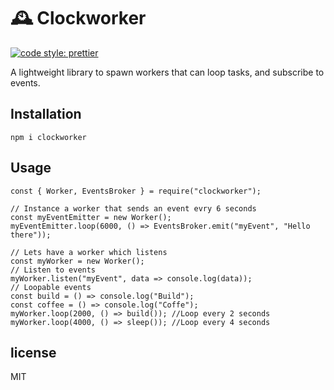 # 🕰️ Clockworker

[![code style: prettier](https://img.shields.io/badge/code_style-prettier-ff69b4.svg?style=flat-square)](https://github.com/prettier/prettier)

A lightweight library to spawn workers that can loop tasks, and subscribe to events.

## Installation

```
npm i clockworker
```

## Usage

```
const { Worker, EventsBroker } = require("clockworker");

// Instance a worker that sends an event evry 6 seconds
const myEventEmitter = new Worker();
myEventEmitter.loop(6000, () => EventsBroker.emit("myEvent", "Hello there"));

// Lets have a worker which listens
const myWorker = new Worker();
// Listen to events
myWorker.listen("myEvent", data => console.log(data));
// Loopable events
const build = () => console.log("Build");
const coffee = () => console.log("Coffe");
myWorker.loop(2000, () => build()); //Loop every 2 seconds
myWorker.loop(4000, () => sleep()); //Loop every 4 seconds

```

## license

MIT
